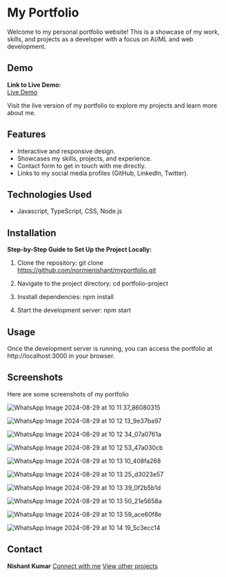 # My Portfolio

Welcome to my personal portfolio website! This is a showcase of my work, skills, and projects as a developer with a focus on AI/ML and web development.

## Demo

**Link to Live Demo:**  
[Live Demo](https://github.com/normienishant/myportfolio)  

Visit the live version of my portfolio to explore my projects and learn more about me.

## Features

- Interactive and responsive design.
- Showcases my skills, projects, and experience.
- Contact form to get in touch with me directly.
- Links to my social media profiles (GitHub, LinkedIn, Twitter).

## Technologies Used

- Javascript, TypeScript, CSS, Node.js

## Installation

**Step-by-Step Guide to Set Up the Project Locally:**

1. Clone the repository:
   git clone https://github.com/normienishant/myportfolio.git

2. Navigate to the project directory:
   cd portfolio-project

3. Insstall dependencies:
   npm install

4. Start the development server:
   npm start

## Usage

Once the development server is running, you can access the portfolio at http://localhost:3000 in your browser.

## Screenshots

Here are some screenshots of my portfolio

![WhatsApp Image 2024-08-29 at 10 11 37_86080315](https://github.com/user-attachments/assets/3a11993f-2efc-4924-bf58-6b1fd786daf1)

![WhatsApp Image 2024-08-29 at 10 12 13_9e37ba97](https://github.com/user-attachments/assets/02f9ab09-81d1-4bb0-b8f8-64895b1eca33)

![WhatsApp Image 2024-08-29 at 10 12 34_07a0761a](https://github.com/user-attachments/assets/dba9e323-7730-4263-8f0d-933b1df084b5)

![WhatsApp Image 2024-08-29 at 10 12 53_47a030cb](https://github.com/user-attachments/assets/ce8adddc-bd5a-4c21-aa6a-d200ac1e5df2)

![WhatsApp Image 2024-08-29 at 10 13 10_408fa268](https://github.com/user-attachments/assets/e1e632ef-1496-48d9-98c1-6fb369059030)

![WhatsApp Image 2024-08-29 at 10 13 25_d3023e57](https://github.com/user-attachments/assets/517d05b9-33c0-4222-a9f4-da64c9d16fba)

![WhatsApp Image 2024-08-29 at 10 13 39_0f2b5b1d](https://github.com/user-attachments/assets/d581a562-d787-4112-aae0-4ff17781058b)

![WhatsApp Image 2024-08-29 at 10 13 50_21e5658a](https://github.com/user-attachments/assets/808f2ae3-ca83-4c93-bb24-c0d35250b6e7)

![WhatsApp Image 2024-08-29 at 10 13 59_ace60f8e](https://github.com/user-attachments/assets/90c75922-29c3-4f87-be32-7d885aef9676)

![WhatsApp Image 2024-08-29 at 10 14 19_5c3ecc14](https://github.com/user-attachments/assets/ac731f56-dce6-4568-bae6-b0e1ae6da4ad)

## Contact

**Nishant Kumar**
[Connect with me](https://www.linkedin.com/in/designsbynishant/)
[View other projects](https://github.com/normienishant)
